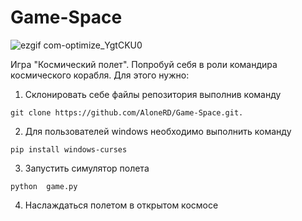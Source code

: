 # Game-Space
![ezgif com-optimize_YgtCKU0](https://user-images.githubusercontent.com/39197265/185216757-d4d7497e-08bd-413b-9482-d954d20a1c9b.gif)


Игра "Космический полет". Попробуй себя в роли командира космического корабля.
Для этого нужно:
1. Склонировать себе файлы репозитория выполнив команду 
```
git clone https://github.com/AloneRD/Game-Space.git.
```
2. Для пользователей windows необходимо выполнить команду 

```
pip install windows-curses
```

3. Запустить симулятор полета 

```
python  game.py
```

4. Наслаждаться полетом в открытом космосе
